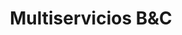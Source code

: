 ---
title: "Multiservicios B&C"
url: /ayacucho/multiservicios-byc/
shop: reparación de automóviles
---